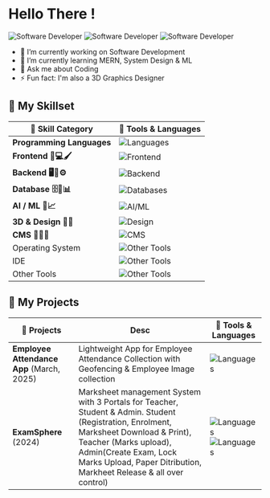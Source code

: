 <h1>Hello There !</h1>

![Software Developer](https://img.shields.io/badge/-Android%20App%20Dev-E34F26?style=for-the-badge&logo=html5&logoColor=white)    ![Software Developer](https://img.shields.io/badge/-Full%20Stack%20Software%20Developer-E34F26?style=for-the-badge&logo=html5&logoColor=white)  ![Software Developer](https://img.shields.io/badge/-3D%20Graphics%20Designer-E34F26?style=for-the-badge&logo=html5&logoColor=white)  

- 🔭 I’m currently working on Software Development
- 🌱 I’m currently learning MERN, System Design & ML
- 💬 Ask me about Coding
- ⚡ Fun fact: I'm also a 3D Graphics Designer


## 🚀 My Skillset

| 💼 Skill Category                            | 🚀 Tools & Languages                                                                                      |
|---------------------------------------------|------------------------------------------------------------------------------------------------------------|
| **Programming Languages**                   | ![Languages](https://skillicons.dev/icons?i=java,python,c,cpp,kotlin,php,bash,dart)                        |
| **Frontend 🎨💻🖌️**                        | ![Frontend](https://skillicons.dev/icons?i=html,css,js,bootstrap,tailwind,jquery,flutter,react)           |
| **Backend 🖥️🔧⚙️**                         | ![Backend](https://skillicons.dev/icons?i=django,php,nodejs,express,nextjs,kotlin,gcp,flask)              |
| **Database 🗄️💾📊**                        | ![Databases](https://skillicons.dev/icons?i=mysql,postgres,mongodb,sqlite,firebase)                       |
| **AI / ML 🤖📈**                           | ![AI/ML](https://skillicons.dev/icons?i=sklearn)                                                           |
| **3D & Design 🍩🎨**                       | ![Design](https://skillicons.dev/icons?i=blender,photoshop,pr)                                             |
| **CMS 📝📑🌐**                             | ![CMS](https://skillicons.dev/icons?i=wordpress,strapi)                                                    |
| Operating System                            | ![Other Tools](https://skillicons.dev/icons?i=ubuntu,kali,debian,linux,windows)                       |
| IDE                                         | ![Other Tools](https://skillicons.dev/icons?i=vscode,pycharm,idea,androidstudio,eclipse)              |
| Other Tools                                 | ![Other Tools](https://skillicons.dev/icons?i=discord,docker,git,github,netlify,postman,vercel)       |

<!--
# 📊GitHub Stats :
<table align="center">
<tr>
<td><img src="https://github-readme-stats.vercel.app/api?username=FireStackDev&theme=dark&hide_border=false&include_all_commits=true&count_private=true" />
</td>
<td>

 <img src="https://nirzak-streak-stats.vercel.app/?user=FireStackDev&theme=dark&hide_border=false"/>

</td>
</tr>
</table>
-->

## 🚀 My Projects

| 💼 Projects                  | Desc                            | 🚀 Tools & Languages                                                                                      |
|----------------------------------|-----------------------------------------------------|------------------------------------------------------------------------------------------------------------|
| **Employee Attendance App** (March, 2025) | Lightweight App for Employee Attendance Collection with Geofencing & Employee Image collection | ![Languages](https://skillicons.dev/icons?i=kotlin,js,gcp)|
| **ExamSphere** (2024) | Marksheet management System with 3 Portals for Teacher, Student & Admin. Student (Registration, Enrolment, Marksheet Download & Print), Teacher (Marks upload), Admin(Create Exam, Lock Marks Upload, Paper Ditribution, Markheet Release & all over control)  | ![Languages](https://skillicons.dev/icons?i=php,mysql,html) ![Languages](https://skillicons.dev/icons?i=css,js) |



